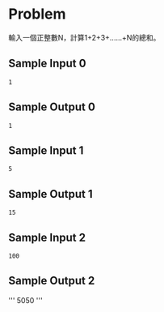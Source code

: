 # Problem
輸入一個正整數N，計算1+2+3+......+N的總和。
## Sample Input 0 ##
```
1
```
## Sample Output 0 ##
```
1
```
## Sample Input 1 ##
```
5
```
## Sample Output 1 ##
```
15
```
## Sample Input 2 ##
```
100
```
## Sample Output 2 ##
'''
5050
'''
